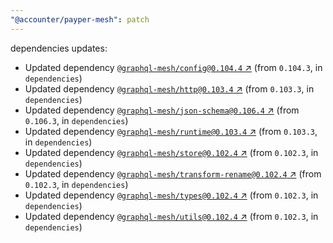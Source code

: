```yaml
---
"@accounter/payper-mesh": patch
---
```

dependencies updates:
  - Updated dependency [`@graphql-mesh/config@0.104.4` ↗︎](https://www.npmjs.com/package/@graphql-mesh/config/v/0.104.4) (from `0.104.3`, in `dependencies`)
  - Updated dependency [`@graphql-mesh/http@0.103.4` ↗︎](https://www.npmjs.com/package/@graphql-mesh/http/v/0.103.4) (from `0.103.3`, in `dependencies`)
  - Updated dependency [`@graphql-mesh/json-schema@0.106.4` ↗︎](https://www.npmjs.com/package/@graphql-mesh/json-schema/v/0.106.4) (from `0.106.3`, in `dependencies`)
  - Updated dependency [`@graphql-mesh/runtime@0.103.4` ↗︎](https://www.npmjs.com/package/@graphql-mesh/runtime/v/0.103.4) (from `0.103.3`, in `dependencies`)
  - Updated dependency [`@graphql-mesh/store@0.102.4` ↗︎](https://www.npmjs.com/package/@graphql-mesh/store/v/0.102.4) (from `0.102.3`, in `dependencies`)
  - Updated dependency [`@graphql-mesh/transform-rename@0.102.4` ↗︎](https://www.npmjs.com/package/@graphql-mesh/transform-rename/v/0.102.4) (from `0.102.3`, in `dependencies`)
  - Updated dependency [`@graphql-mesh/types@0.102.4` ↗︎](https://www.npmjs.com/package/@graphql-mesh/types/v/0.102.4) (from `0.102.3`, in `dependencies`)
  - Updated dependency [`@graphql-mesh/utils@0.102.4` ↗︎](https://www.npmjs.com/package/@graphql-mesh/utils/v/0.102.4) (from `0.102.3`, in `dependencies`)
